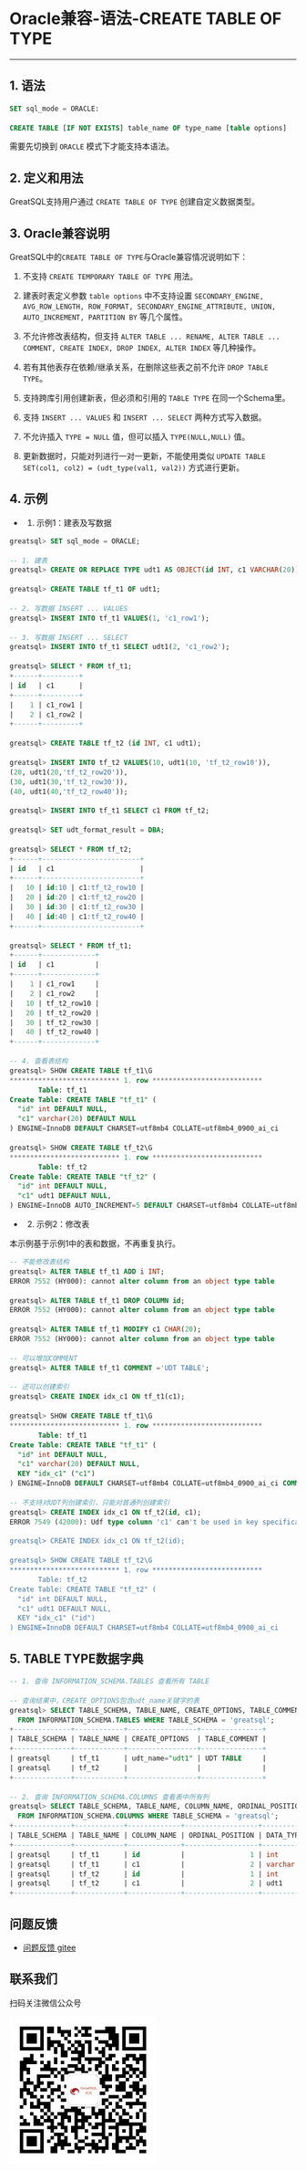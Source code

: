 # Oracle兼容-语法-CREATE TABLE OF TYPE
---


## 1. 语法

```sql
SET sql_mode = ORACLE:

CREATE TABLE [IF NOT EXISTS] table_name OF type_name [table options]
```

需要先切换到 `ORACLE` 模式下才能支持本语法。

## 2. 定义和用法

GreatSQL支持用户通过 `CREATE TABLE OF TYPE` 创建自定义数据类型。


## 3. Oracle兼容说明

GreatSQL中的`CREATE TABLE OF TYPE`与Oracle兼容情况说明如下：

1. 不支持 `CREATE TEMPORARY TABLE OF TYPE` 用法。

2. 建表时表定义参数 `table options` 中不支持设置 `SECONDARY_ENGINE, AVG_ROW_LENGTH, ROW_FORMAT, SECONDARY_ENGINE_ATTRIBUTE, UNION, AUTO_INCREMENT, PARTITION BY` 等几个属性。

3. 不允许修改表结构，但支持 `ALTER TABLE ... RENAME, ALTER TABLE ... COMMENT, CREATE INDEX, DROP INDEX, ALTER INDEX` 等几种操作。

4. 若有其他表存在依赖/继承关系，在删除这些表之前不允许 `DROP TABLE TYPE`。

5. 支持跨库引用创建新表，但必须和引用的 `TABLE TYPE` 在同一个Schema里。

6. 支持 `INSERT ... VALUES` 和 `INSERT ... SELECT` 两种方式写入数据。

7. 不允许插入 `TYPE = NULL` 值，但可以插入 `TYPE(NULL,NULL)` 值。

8. 更新数据时，只能对列进行一对一更新，不能使用类似 `UPDATE TABLE SET(col1, col2) = (udt_type(val1, val2))` 方式进行更新。

## 4. 示例


- 1. 示例1：建表及写数据

```sql
greatsql> SET sql_mode = ORACLE;

-- 1. 建表
greatsql> CREATE OR REPLACE TYPE udt1 AS OBJECT(id INT, c1 VARCHAR(20));

greatsql> CREATE TABLE tf_t1 OF udt1;

-- 2. 写数据 INSERT ... VALUES
greatsql> INSERT INTO tf_t1 VALUES(1, 'c1_row1');

-- 3. 写数据 INSERT ... SELECT
greatsql> INSERT INTO tf_t1 SELECT udt1(2, 'c1_row2');

greatsql> SELECT * FROM tf_t1;
+------+---------+
| id   | c1      |
+------+---------+
|    1 | c1_row1 |
|    2 | c1_row2 |
+------+---------+

greatsql> CREATE TABLE tf_t2 (id INT, c1 udt1);

greatsql> INSERT INTO tf_t2 VALUES(10, udt1(10, 'tf_t2_row10')),
(20, udt1(20,'tf_t2_row20')),
(30, udt1(30,'tf_t2_row30')),
(40, udt1(40,'tf_t2_row40'));

greatsql> INSERT INTO tf_t1 SELECT c1 FROM tf_t2;

greatsql> SET udt_format_result = DBA;

greatsql> SELECT * FROM tf_t2;
+------+------------------------+
| id   | c1                     |
+------+------------------------+
|   10 | id:10 | c1:tf_t2_row10 |
|   20 | id:20 | c1:tf_t2_row20 |
|   30 | id:30 | c1:tf_t2_row30 |
|   40 | id:40 | c1:tf_t2_row40 |
+------+------------------------+

greatsql> SELECT * FROM tf_t1;
+------+-------------+
| id   | c1          |
+------+-------------+
|    1 | c1_row1     |
|    2 | c1_row2     |
|   10 | tf_t2_row10 |
|   20 | tf_t2_row20 |
|   30 | tf_t2_row30 |
|   40 | tf_t2_row40 |
+------+-------------+

-- 4. 查看表结构
greatsql> SHOW CREATE TABLE tf_t1\G
*************************** 1. row ***************************
       Table: tf_t1
Create Table: CREATE TABLE "tf_t1" (
  "id" int DEFAULT NULL,
  "c1" varchar(20) DEFAULT NULL
) ENGINE=InnoDB DEFAULT CHARSET=utf8mb4 COLLATE=utf8mb4_0900_ai_ci

greatsql> SHOW CREATE TABLE tf_t2\G
*************************** 1. row ***************************
       Table: tf_t2
Create Table: CREATE TABLE "tf_t2" (
  "id" int DEFAULT NULL,
  "c1" udt1 DEFAULT NULL,
) ENGINE=InnoDB AUTO_INCREMENT=5 DEFAULT CHARSET=utf8mb4 COLLATE=utf8mb4_0900_ai_ci
```

- 2. 示例2：修改表

本示例基于示例1中的表和数据，不再重复执行。

```sql
-- 不能修改表结构
greatsql> ALTER TABLE tf_t1 ADD i INT;
ERROR 7552 (HY000): cannot alter column from an object type table

greatsql> ALTER TABLE tf_t1 DROP COLUMN id;
ERROR 7552 (HY000): cannot alter column from an object type table

greatsql> ALTER TABLE tf_t1 MODIFY c1 CHAR(20);
ERROR 7552 (HY000): cannot alter column from an object type table

-- 可以增加COMMENT
greatsql> ALTER TABLE tf_t1 COMMENT ='UDT TABLE';

-- 还可以创建索引
greatsql> CREATE INDEX idx_c1 ON tf_t1(c1);

greatsql> SHOW CREATE TABLE tf_t1\G
*************************** 1. row ***************************
       Table: tf_t1
Create Table: CREATE TABLE "tf_t1" (
  "id" int DEFAULT NULL,
  "c1" varchar(20) DEFAULT NULL,
  KEY "idx_c1" ("c1")
) ENGINE=InnoDB DEFAULT CHARSET=utf8mb4 COLLATE=utf8mb4_0900_ai_ci COMMENT='UDT TABLE'

-- 不支持对UDT列创建索引，只能对普通列创建索引
greatsql> CREATE INDEX idx_c1 ON tf_t2(id, c1);
ERROR 7549 (42000): Udf type column 'c1' can't be used in key specification with the used table type

greatsql> CREATE INDEX idx_c1 ON tf_t2(id);

greatsql> SHOW CREATE TABLE tf_t2\G
*************************** 1. row ***************************
       Table: tf_t2
Create Table: CREATE TABLE "tf_t2" (
  "id" int DEFAULT NULL,
  "c1" udt1 DEFAULT NULL,
  KEY "idx_c1" ("id")
) ENGINE=InnoDB DEFAULT CHARSET=utf8mb4 COLLATE=utf8mb4_0900_ai_ci
```

## 5. TABLE TYPE数据字典

```sql
-- 1. 查询 INFORMATION_SCHEMA.TABLES 查看所有 TABLE

-- 查询结果中，CREATE_OPTIONS包含udt_name关键字的表
greatsql> SELECT TABLE_SCHEMA, TABLE_NAME, CREATE_OPTIONS, TABLE_COMMENT
  FROM INFORMATION_SCHEMA.TABLES WHERE TABLE_SCHEMA = 'greatsql';
+--------------+------------+-----------------+---------------+
| TABLE_SCHEMA | TABLE_NAME | CREATE_OPTIONS  | TABLE_COMMENT |
+--------------+------------+-----------------+---------------+
| greatsql     | tf_t1      | udt_name="udt1" | UDT TABLE     |
| greatsql     | tf_t2      |                 |               |
+--------------+------------+-----------------+---------------+

-- 2. 查询 INFORMATION_SCHEMA.COLUMNS 查看表中所有列
greatsql> SELECT TABLE_SCHEMA, TABLE_NAME, COLUMN_NAME, ORDINAL_POSITION, DATA_TYPE, EXTRA
  FROM INFORMATION_SCHEMA.COLUMNS WHERE TABLE_SCHEMA = 'greatsql';
+--------------+------------+-------------+------------------+-----------+-----------------+
| TABLE_SCHEMA | TABLE_NAME | COLUMN_NAME | ORDINAL_POSITION | DATA_TYPE | EXTRA           |
+--------------+------------+-------------+------------------+-----------+-----------------+
| greatsql     | tf_t1      | id          |                1 | int       |                 |
| greatsql     | tf_t1      | c1          |                2 | varchar   |                 |
| greatsql     | tf_t2      | id          |                1 | int       |                 |
| greatsql     | tf_t2      | c1          |                2 | udt1      | udt_name="udt1" |
+--------------+------------+-------------+------------------+-----------+-----------------+
```



**问题反馈**
---
- [问题反馈 gitee](https://gitee.com/GreatSQL/GreatSQL-Manual/issues)


**联系我们**
---

扫码关注微信公众号

![greatsql-wx](/greatsql-wx.jpg)
